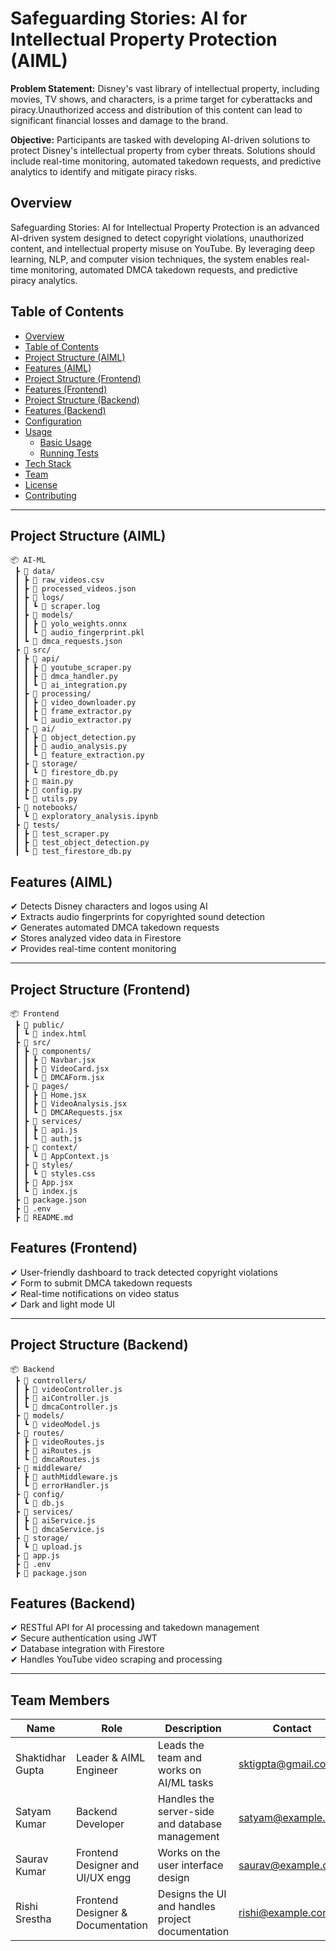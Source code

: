 # **Safeguarding Stories: AI for Intellectual Property Protection (AIML)**

**Problem Statement:**
Disney's vast library of intellectual property, including movies, TV shows, and characters, is a prime target for cyberattacks and piracy.Unauthorized access and distribution of this content can lead to significant financial losses and damage to the brand.

**Objective:**
Participants are tasked with developing AI-driven solutions to protect Disney's intellectual property from cyber threats. Solutions should include real-time monitoring, automated takedown requests, and predictive analytics to identify and mitigate piracy risks.

## **Overview**  
Safeguarding Stories: AI for Intellectual Property Protection is an advanced AI-driven system designed to detect copyright violations, unauthorized content, and intellectual property misuse on YouTube. By leveraging deep learning, NLP, and computer vision techniques, the system enables real-time monitoring, automated DMCA takedown requests, and predictive piracy analytics.  

## **Table of Contents**  
- [Overview](#overview)  
- [Table of Contents](#table-of-contents)  
- [Project Structure (AIML)](#project-structure-aiml)  
- [Features (AIML)](#features-aiml)  
- [Project Structure (Frontend)](#project-structure-frontend)  
- [Features (Frontend)](#features-frontend)  
- [Project Structure (Backend)](#project-structure-backend)  
- [Features (Backend)](#features-backend)  
- [Configuration](#configuration)  
- [Usage](#usage)  
  - [Basic Usage](#basic-usage)  
  - [Running Tests](#running-tests)  
- [Tech Stack](#tech-stack)  
- [Team](#team)  
- [License](#license)  
- [Contributing](#contributing)  

---

## **Project Structure (AIML)**  
```
📦 AI-ML  
 ┣ 📂 data/  
 ┃ ┣ 📜 raw_videos.csv  
 ┃ ┣ 📜 processed_videos.json  
 ┃ ┣ 📂 logs/  
 ┃ ┃ ┗ 📜 scraper.log  
 ┃ ┣ 📂 models/  
 ┃ ┃ ┣ 📜 yolo_weights.onnx  
 ┃ ┃ ┗ 📜 audio_fingerprint.pkl  
 ┃ ┗ 📜 dmca_requests.json  
 ┣ 📂 src/  
 ┃ ┣ 📂 api/  
 ┃ ┃ ┣ 📜 youtube_scraper.py  
 ┃ ┃ ┣ 📜 dmca_handler.py  
 ┃ ┃ ┗ 📜 ai_integration.py  
 ┃ ┣ 📂 processing/  
 ┃ ┃ ┣ 📜 video_downloader.py  
 ┃ ┃ ┣ 📜 frame_extractor.py  
 ┃ ┃ ┗ 📜 audio_extractor.py  
 ┃ ┣ 📂 ai/  
 ┃ ┃ ┣ 📜 object_detection.py  
 ┃ ┃ ┣ 📜 audio_analysis.py  
 ┃ ┃ ┗ 📜 feature_extraction.py  
 ┃ ┣ 📂 storage/  
 ┃ ┃ ┗ 📜 firestore_db.py  
 ┃ ┣ 📜 main.py  
 ┃ ┣ 📜 config.py  
 ┃ ┗ 📜 utils.py  
 ┣ 📂 notebooks/  
 ┃ ┗ 📜 exploratory_analysis.ipynb  
 ┣ 📂 tests/  
 ┃ ┣ 📜 test_scraper.py  
 ┃ ┣ 📜 test_object_detection.py  
 ┃ ┗ 📜 test_firestore_db.py  

```
## **Features (AIML)**  
✔ Detects Disney characters and logos using AI  
✔ Extracts audio fingerprints for copyrighted sound detection  
✔ Generates automated DMCA takedown requests  
✔ Stores analyzed video data in Firestore  
✔ Provides real-time content monitoring  

---

## **Project Structure (Frontend)**  
```
📦 Frontend  
 ┣ 📂 public/  
 ┃ ┗ 📜 index.html  
 ┣ 📂 src/  
 ┃ ┣ 📂 components/  
 ┃ ┃ ┣ 📜 Navbar.jsx  
 ┃ ┃ ┣ 📜 VideoCard.jsx  
 ┃ ┃ ┗ 📜 DMCAForm.jsx  
 ┃ ┣ 📂 pages/  
 ┃ ┃ ┣ 📜 Home.jsx  
 ┃ ┃ ┣ 📜 VideoAnalysis.jsx  
 ┃ ┃ ┗ 📜 DMCARequests.jsx  
 ┃ ┣ 📂 services/  
 ┃ ┃ ┣ 📜 api.js  
 ┃ ┃ ┗ 📜 auth.js  
 ┃ ┣ 📂 context/  
 ┃ ┃ ┗ 📜 AppContext.js  
 ┃ ┣ 📂 styles/  
 ┃ ┃ ┗ 📜 styles.css  
 ┃ ┣ 📜 App.jsx  
 ┃ ┗ 📜 index.js  
 ┣ 📜 package.json  
 ┣ 📜 .env  
 ┣ 📜 README.md  

```
## **Features (Frontend)**  
✔ User-friendly dashboard to track detected copyright violations  
✔ Form to submit DMCA takedown requests  
✔ Real-time notifications on video status  
✔ Dark and light mode UI  

---

## **Project Structure (Backend)**  
```
📦 Backend  
 ┣ 📂 controllers/  
 ┃ ┣ 📜 videoController.js  
 ┃ ┣ 📜 aiController.js  
 ┃ ┗ 📜 dmcaController.js  
 ┣ 📂 models/  
 ┃ ┗ 📜 videoModel.js  
 ┣ 📂 routes/  
 ┃ ┣ 📜 videoRoutes.js  
 ┃ ┣ 📜 aiRoutes.js  
 ┃ ┗ 📜 dmcaRoutes.js  
 ┣ 📂 middleware/  
 ┃ ┣ 📜 authMiddleware.js  
 ┃ ┗ 📜 errorHandler.js  
 ┣ 📂 config/  
 ┃ ┗ 📜 db.js  
 ┣ 📂 services/  
 ┃ ┣ 📜 aiService.js  
 ┃ ┗ 📜 dmcaService.js  
 ┣ 📂 storage/  
 ┃ ┗ 📜 upload.js  
 ┣ 📜 app.js  
 ┣ 📜 .env  
 ┣ 📜 package.json
```

## **Features (Backend)**  
✔ RESTful API for AI processing and takedown management  
✔ Secure authentication using JWT  
✔ Database integration with Firestore  
✔ Handles YouTube video scraping and processing  

---
## Team Members

| Name                | Role                        | Description                | Contact                        |
|---------------------|-----------------------------|----------------------------|--------------------------------|
| Shaktidhar Gupta    | Leader & AIML Engineer       | Leads the team and works on AI/ML tasks | [sktigpta@gmail.com](mailto:shaktidhar@example.com) |
| Satyam Kumar        | Backend Developer           | Handles the server-side and database management | [satyam@example.com](mailto:satyam@example.com) |
| Saurav Kumar        | Frontend Designer and UI/UX engg        | Works on the user interface design | [saurav@example.com](mailto:saurav@example.com) |
| Rishi Srestha       | Frontend Designer & Documentation | Designs the UI and handles project documentation | [rishi@example.com](mailto:rishi@example.com) |
